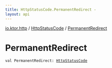 ```yaml
---
title: HttpStatusCode.PermanentRedirect - 
layout: api
---
```


<div class='api-docs-breadcrumbs'><a href="../index.html">io.ktor.http</a> / <a href="index.html">HttpStatusCode</a> / <a href="./-permanent-redirect.html">PermanentRedirect</a></div>

# PermanentRedirect

<div class="signature"><code><span class="keyword">val </span><span class="identifier">PermanentRedirect</span><span class="symbol">: </span><a href="index.html"><span class="identifier">HttpStatusCode</span></a></code></div>
